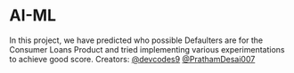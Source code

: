 # AI-ML
In this project, we have predicted who possible Defaulters are for the Consumer Loans Product and tried implementing various experimentations to achieve good score.
Creators: [@devcodes9](https://github.com/devcodes9)
          [@PrathamDesai007](https://github.com/PrathamDesai007)
